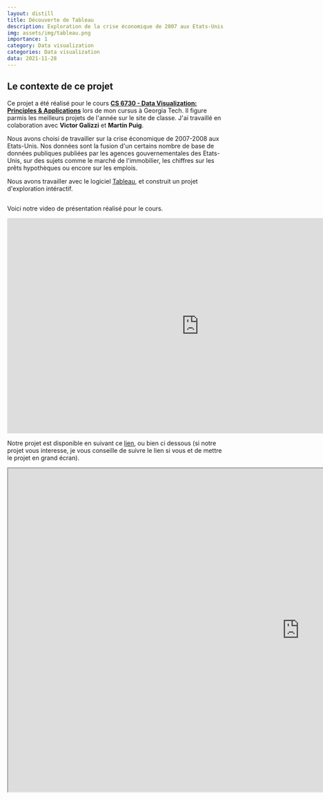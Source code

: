 ```yaml
---
layout: distill
title: Découverte de Tableau
description: Exploration de la crise économique de 2007 aux Etats-Unis
img: assets/img/tableau.png
importance: 1
category: Data visualization
categories: Data visualization
data: 2021-11-28
---
```


## Le contexte de ce projet

Ce projet a été réalisé pour le cours [**CS 6730 - Data Visualization: Principles & Applications**](https://faculty.cc.gatech.edu/~stasko/6730/) lors de mon cursus à Georgia Tech. Il figure parmis les meilleurs projets de l'année sur le site de classe. 
J'ai travaillé en colaboration avec **Victor Galizzi** et **Martin Puig**.

Nous avons choisi de travailler sur la crise économique de 2007-2008 aux Etats-Unis. Nos données sont la fusion d'un certains nombre de base de données publiques publiées par les agences gouvernementales des Etats-Unis, sur des sujets comme le marché de l'immobilier, les chiffres sur les prêts hypothèques ou encore sur les emplois.

Nous avons travailler avec le logiciel [Tableau](https://www.tableau.com/fr-fr), et construit un projet d'exploration intéractif.

##   

Voici notre video de présentation réalisé pour le cours.

<div class="l-screen">
    <iframe width="887" height="499" src="https://www.youtube.com/embed/CwQSJmvboBg" title="dataviz" frameborder="0" allow="accelerometer; autoplay; clipboard-write; encrypted-media; gyroscope; picture-in-picture" allowfullscreen></iframe>
</div>


Notre projet est disponible en suivant ce [lien](https://public.tableau.com/app/profile/th.o.galizzi/viz/CS6730-2007Crisis/Introduction), ou bien ci dessous (si notre projet vous interesse, je vous conseille de suivre le lien si vous et de mettre le projet en grand écran). 


<div class="l-screen">
    <div style="text-align:center">
        <iframe src="https://public.tableau.com/views/CS6730-2007Crisis/Introduction?:language=fr-FR&:display_count=n&:origin=viz_share_link:showVizHome=no&:embed=true"  width="1350" height="750" ></iframe>
    </div>
</div>

<br/><br/>
<br/><br/>
<br/><br/>